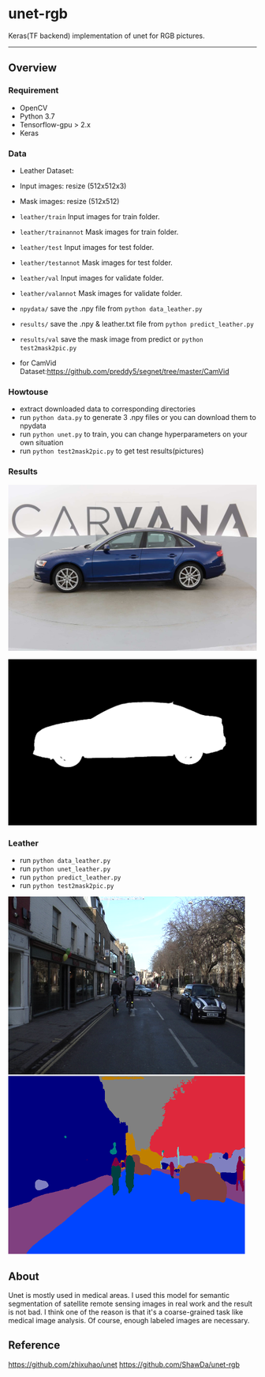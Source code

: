 # unet-rgb

Keras(TF backend) implementation of unet for RGB pictures.

---

## Overview
### Requirement
- OpenCV
- Python 3.7
- Tensorflow-gpu > 2.x
- Keras

### Data
- Leather Dataset: 
- Input images: resize (512x512x3)
- Mask images: resize (512x512)

- ```leather/train``` Input images for train folder.
- ```leather/trainannot``` Mask images for train folder.
- ```leather/test``` Input images for test folder.
- ```leather/testannot``` Mask images for test folder.
- ```leather/val``` Input images for validate folder.
- ```leather/valannot``` Mask images for validate folder.
- ```npydata/``` save the .npy file from ```python data_leather.py```
- ```results/``` save the .npy & leather.txt file from ```python predict_leather.py```
- ```results/val``` save the mask image from predict or ```python test2mask2pic.py```

- for CamVid Dataset:https://github.com/preddy5/segnet/tree/master/CamVid

### Howtouse
- extract downloaded data to corresponding directories
- run ```python data.py``` to generate 3 .npy files or you can download them to npydata
- run ```python unet.py``` to train, you can change hyperparameters on your own situation
- run ```python test2mask2pic.py``` to get test results(pictures)

### Results

![img/0test.jpg](img/0test.jpg)

![img/0label.jpg](img/0label.jpg)

### Leather
- run ```python data_leather.py```
- run ```python unet_leather.py```
- run ```python predict_leather.py```
- run ```python test2mask2pic.py```

![img/1test.png](img/1camvid.png)
![img/1label.png](img/1label.png)

## About
Unet is mostly used in medical areas. I used this model for semantic segmentation of satellite remote sensing images in real work and the result is not bad. I think one of the reason is that it's a coarse-grained task like medical image analysis. Of course, enough labeled images are necessary.

## Reference
https://github.com/zhixuhao/unet
https://github.com/ShawDa/unet-rgb
